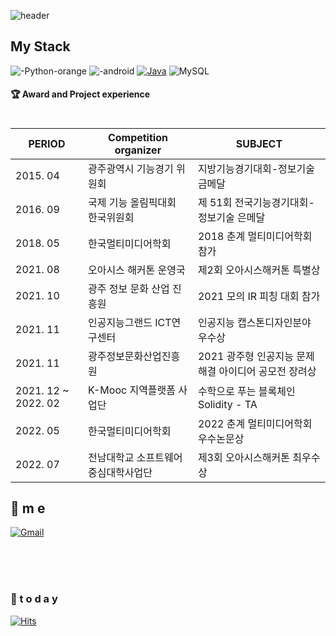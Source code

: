 
![header](https://capsule-render.vercel.app/api?type=waving&color=gradient&height=300&section=header&text=JoonhwanChoi)



## My Stack


![-Python-orange](https://user-images.githubusercontent.com/83737075/180651655-86be8be9-3b43-467c-ab21-f3df87adbdf2.svg)
![-android](https://img.shields.io/badge/-Android-green)
[![Java](https://img.shields.io/badge/Java-007396?style=flat-square&logo=Java&logoColor=white)](https://github.com/Joowon0220/weather)
![MySQL](https://img.shields.io/badge/MySQL-4479A1?style=flat-square&logo=MySQL&logoColor=white)  


#### 🏆 Award and Project experience
#
| PERIOD | Competition organizer | SUBJECT | 
| ------- | ------- | -------|
| 2015. 04 | 광주광역시 기능경기 위원회 | 지방기능경기대회-정보기술 금메달  |
| 2016. 09 | 국제 기능 올림픽대회 한국위원회 | 제 51회 전국기능경기대회-정보기술 은메달  |
| 2018. 05 | 한국멀티미디어학회 | 2018 춘계 멀티미디어학회 참가 |
| 2021. 08 | 오아시스 해커톤 운영국 | 제2회 오아시스해커톤 특별상 |
| 2021. 10 | 광주 정보 문화 산업 진흥원 | 2021 모의 IR 피칭 대회 참가 |
| 2021. 11 | 인공지능그랜드 ICT연구센터 | 인공지능 캡스톤디자인분야 우수상  |
| 2021. 11 | 광주정보문화산업진흥원 | 2021 광주형 인공지능 문제해결 아이디어 공모전 장려상 |
| 2021. 12 ~ 2022. 02 | K-Mooc 지역플랫폼 사업단  | 수학으로 푸는 블록체인 Solidity - TA  |
| 2022. 05 | 한국멀티미디어학회 | 2022 춘계 멀티미디어학회 우수논문상  |
| 2022. 07 | 전남대학교 소프트웨어중심대학사업단 | 제3회 오아시스해커톤 최우수상 |

## 💫 m e 
 [![Gmail](https://img.shields.io/badge/Gmail-EA4335?style=flat-square&logo=Gmail&logoColor=white)](mailto:one.joonhwan8764@gmail.com)
 
<br><br><br>


### 💌  t o d a y 

[![Hits](https://hits.seeyoufarm.com/api/count/incr/badge.svg?url=https%3A%2F%2Fgithub.com%2FJoowon0220&count_bg=%23FF0000&title_bg=%23555555&icon=&icon_color=%23E7E7E7&title=hits&edge_flat=false)](https://hits.seeyoufarm.com)
<br><br><br><br><br>

</div>
